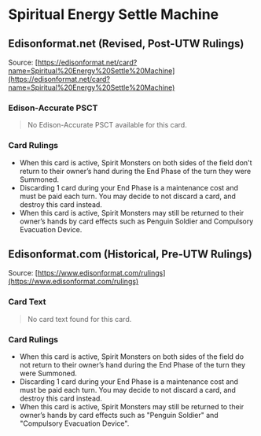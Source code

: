 # Spiritual Energy Settle Machine

## Edisonformat.net (Revised, Post-UTW Rulings)

Source: [https://edisonformat.net/card?name=Spiritual%20Energy%20Settle%20Machine](https://edisonformat.net/card?name=Spiritual%20Energy%20Settle%20Machine)

### Edison-Accurate PSCT

> No Edison-Accurate PSCT available for this card.

### Card Rulings

*   When this card is active, Spirit Monsters on both sides of the field don't return to their owner’s hand during the End Phase of the turn they were Summoned.
*   Discarding 1 card during your End Phase is a maintenance cost and must be paid each turn. You may decide to not discard a card, and destroy this card instead.
*   When this card is active, Spirit Monsters may still be returned to their owner’s hands by card effects such as Penguin Soldier and Compulsory Evacuation Device.


## Edisonformat.com (Historical, Pre-UTW Rulings)

Source: [https://www.edisonformat.com/rulings](https://www.edisonformat.com/rulings)

### Card Text

> No card text found for this card.

### Card Rulings

*   When this card is active, Spirit Monsters on both sides of the field do not return to their owner’s hand during the End Phase of the turn they were Summoned.
*   Discarding 1 card during your End Phase is a maintenance cost and must be paid each turn. You may decide to not discard a card, and destroy this card instead.
*   When this card is active, Spirit Monsters may still be returned to their owner’s hands by card effects such as "Penguin Soldier" and "Compulsory Evacuation Device".


